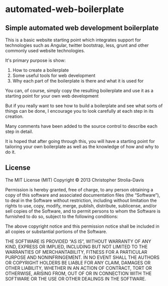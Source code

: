 # automated-web-boilerplate
## Simple automated web development boilerplate

This is a basic website starting point which integrates support for technologies such as Angular, twitter bootstrap,
less, grunt and other commonly used website technologies.

It's primary purpose is show:

1. How to create a boilerplate
2. Some useful tools for web development
3. Why each part of the boilerplate is there and what it is used for

You can, of course, simply copy the resulting boilerplate and use it as a starting point for your own web development

But if you really want to see how to build a boilerplate and see what sorts of things can be done, I encourage you to
look carefully at each step in its creation.

Many comments have been added to the source control to describe each step in detail.

It is hoped that after going through this, you will have a starting point for tailoring your own boilerplate as well as
the knowledge of how and why to do it.

## License

The MIT License (MIT)
Copyright © 2013 Christopher Strolia-Davis

Permission is hereby granted, free of charge, to any person obtaining a copy of this software and associated documentation files (the “Software”), to deal in the Software without restriction, including without limitation the rights to use, copy, modify, merge, publish, distribute, sublicense, and/or sell copies of the Software, and to permit persons to whom the Software is furnished to do so, subject to the following conditions:

The above copyright notice and this permission notice shall be included in all copies or substantial portions of the Software.

THE SOFTWARE IS PROVIDED “AS IS”, WITHOUT WARRANTY OF ANY KIND, EXPRESS OR IMPLIED, INCLUDING BUT NOT LIMITED TO THE WARRANTIES OF MERCHANTABILITY, FITNESS FOR A PARTICULAR PURPOSE AND NONINFRINGEMENT. IN NO EVENT SHALL THE AUTHORS OR COPYRIGHT HOLDERS BE LIABLE FOR ANY CLAIM, DAMAGES OR OTHER LIABILITY, WHETHER IN AN ACTION OF CONTRACT, TORT OR OTHERWISE, ARISING FROM, OUT OF OR IN CONNECTION WITH THE SOFTWARE OR THE USE OR OTHER DEALINGS IN THE SOFTWARE.


